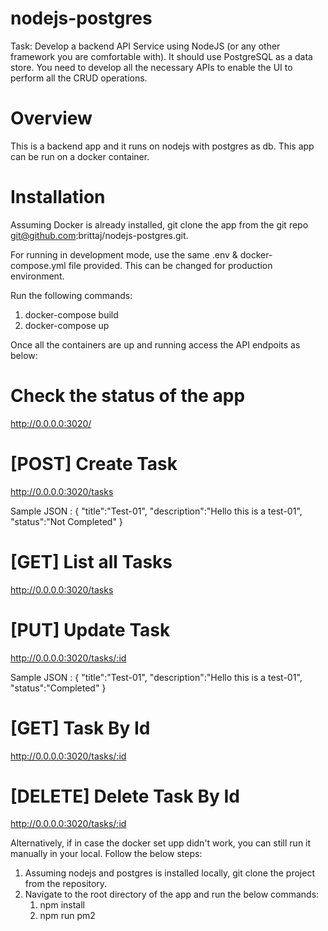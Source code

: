 # nodejs-postgres

Task: Develop a backend API Service using NodeJS (or any other framework you are
comfortable with). It should use PostgreSQL as a data store. You need to develop all
the necessary APIs to enable the UI to perform all the CRUD operations.

# Overview

This is a backend app and it runs on nodejs with postgres as db. This app can be run on a docker container.
# Installation

Assuming Docker is already installed, git clone the app from the git repo git@github.com:brittaj/nodejs-postgres.git.

For running in development mode, use the same .env & docker-compose.yml file provided. This can be changed for production environment.

Run the following commands:

 1. docker-compose build
 2. docker-compose up
  
Once all the containers are up and running access the API endpoits as below:

# Check the status of the app
  http://0.0.0.0:3020/
  
 # [POST] Create Task
  http://0.0.0.0:3020/tasks
  
  Sample JSON : {
                  "title":"Test-01",
                  "description":"Hello this is a test-01",
                  "status":"Not Completed"
                 }

# [GET] List all Tasks
  http://0.0.0.0:3020/tasks
  
# [PUT] Update Task
  http://0.0.0.0:3020/tasks/:id
 
 Sample JSON : {
                  "title":"Test-01",
                  "description":"Hello this is a test-01",
                  "status":"Completed"
                 }
# [GET] Task By Id
  http://0.0.0.0:3020/tasks/:id

# [DELETE] Delete Task By Id
  http://0.0.0.0:3020/tasks/:id
  
  Alternatively, if in case the docker set upp didn't work, you can still run it manually in your local. Follow the below steps:
  
  1. Assuming nodejs and postgres is installed locally, git clone the project from the repository.
  2. Navigate to the root directory of the app and run the below commands:
     1. npm install
     2. npm run pm2
  

